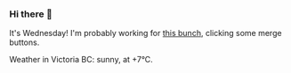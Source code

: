 ### Hi there :wave:

It's Wednesday! I'm probably working for [this bunch](https://github.com/kohofinancial), clicking some merge buttons.

Weather in Victoria BC: sunny, at +7°C.
